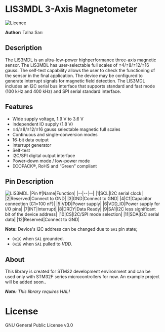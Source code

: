# LIS3MDL 3-Axis Magnetometer
![Licence](https://img.shields.io/badge/License-GPL--3.0-orange)

**Author:** Talha Sarı
## Description
The LIS3MDL is an ultra-low-power highperformance three-axis magnetic sensor. The LIS3MDL has user-selectable full scales of  ±4/±8/±12/±16 gauss. The self-test capability allows the user to check the functioning of the sensor in the final application. The device may be configured to generate interrupt signals for magnetic field detection. The LIS3MDL includes an I2C serial bus interface that supports standard and fast mode (100 kHz and 400 kHz) and SPI serial standard interface.
## Features
- Wide supply voltage, 1.9 V to 3.6 V
- Independent IO supply (1.8 V)
- ±4/±8/±12/±16 gauss selectable magnetic full scales
- Continuous and single-conversion modes
- 16-bit data output
- Interrupt generator
- Self-test
- I2C/SPI digital output interface
- Power-down mode / low-power mode
- ECOPACK®, RoHS and “Green” compliant
## Pin Description
![LIS3MDL](https://tmbroadcast.es/wp-content/uploads/2013/08/n60_028.jpg)
|Pin #|Name|Function|
|--|--|--|
|1|SCL|I2C serial clock|
|2|Reserved|Connect to GND|
|3|GND|Connect to GND|
|4|C1|Capacitor connection (C1=100 nF)|
|5|VDD|Power supply|
|6|VDD_IO|Power supply for I/O pins|
|7|INT|Interrupt|
|8|DRDY|Data Ready|
|9|SA1|I2C less significant bit of the device address|
|10|CS|I2C/SPI mode selection|
|11|SDA|I2C serial data|
|12|Reserved|Connect to GND|

**Note:** Device's I2C address can be changed due to `SA1` pin state;
- `Ox1C` when `SA1` grounded.
- `Ox1E` when `SA1` pulled to *VDD*.

## About
This library is created for STM32 development environment and can be used only with STM32F series microcontrollers for now. An example project will be added soon..

***Note:**  This library requires HAL!*

# License
GNU General Public License v3.0
